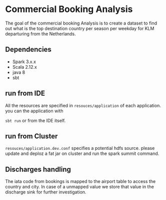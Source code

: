 # Commercial Booking Analysis

The goal of the commercial booking Analysis is to create a dataset to find out what is the top destination country 
per season per weekday for KLM departuring from the Netherlands. 

## Dependencies 
- Spark 3.x.x
- Scala 2.12.x
- java 8 
- sbt  

## run from IDE 
All the resources are specified in ```resouces/application``` of each application. you can the application with 

``` sbt run ``` 
or from the IDE itself. 

## run from Cluster 
```resouces/application.dev.conf``` specifies a potential hdfs source. please update and deploz a fat jar on cluster and run the spark summit command. 

## Discharges handling 
The iata code from bookings is mapped to the airport table to access the country and city. In case of a unmapped value we store that value in the discharge sink for further investigation. 
